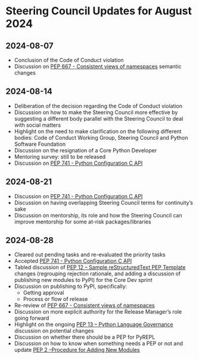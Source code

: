 # Steering Council Updates for August 2024

## 2024-08-07

- Conclusion of the Code of Conduct violation
- Discussion on [PEP 667 - Consistent views of namespaces](https://peps.python.org/pep-0667/) semantic changes

## 2024-08-14

- Deliberation of the decision regarding the Code of Conduct violation
- Discussion on how to make the Steering Council more effective by suggesting a different body parallel with the Steering Council to deal with social matters
- Highlight on the need to make clarification on the following different bodies: Code of Conduct Working Group, Steering Council and Python Software Foundation
- Discussion on the resignation of a Core Python Developer
- Mentoring survey: still to be released
- Discussion on [PEP 741 - Python Configuration C API](https://peps.python.org/pep-0741/)

## 2024-08-21

- Discussion on [PEP 741 - Python Configuration C API](https://peps.python.org/pep-0741/)
- Discussion on having overlapping Steering Council terms for continuity’s sake
- Discussion on mentorship, its role and how the Steering Council can improve mentorship for some at-risk packages/libraries

## 2024-08-28

- Cleared out pending tasks and re-evaluated the priority tasks
- Accepted [PEP 741 - Python Configuration C API](https://peps.python.org/pep-0741/)
- Tabled discussion of [PEP 12 – Sample reStructuredText PEP Template](https://peps.python.org/pep-0012/) changes (regrouping rejection rationale, and adding a discussion of  publishing new modules to PyPI) for the Core Dev sprint
- Discussion on publishing to PyPI, specifically:
  - Getting approval
  - Process or flow of release
- Re-review of [PEP 667 - Consistent views of namespaces](https://peps.python.org/pep-0667/)
- Discussion on more explicit authority for the Release Manager’s role going forward
- Highlight on the ongoing [PEP 13 – Python Language Governance](https://peps.python.org/pep-0013/) discussion on potential changes
- Discussion on whether there should be a PEP for PyREPL
- Discussion on how to know when something needs a PEP or not and update [PEP 2 –Procedure for Adding New Modules](https://peps.python.org/pep-0002/)
